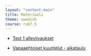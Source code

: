 ```yaml
---
layout: "content-main"
title: Materiaali
theme: swedish
course: rub7.5
---
```


- [Text 1 alleviivaukset](/media/rub7/text1_alleviivaukset.pdf)


- [Vapaaehtoiset kuuntelut - aikataulu](/media/rub7/vapaaehtoiset_kuuntelut.pdf)
